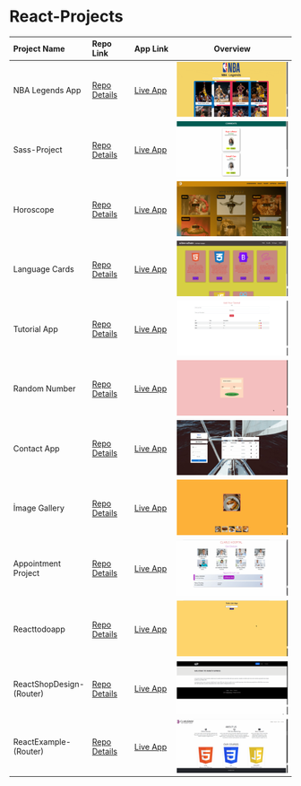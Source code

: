 # React-Projects
<table class="table">
  <thead>
    <tr>
      <th align="left" width="15%">Project Name</th>
      <th align="left" width="15%">Repo Link</th>
      <th align="left" width="15%">App Link</th>
      <th align="center">Overview</th>
    </tr>
  </thead>
  <tbody>
     <tr>
      <td>NBA Legends App</td></td>
      <td><a href="https://github.com/achieve-software/r11nba" target="_blank">Repo Details</td>
      <td><a href="https://aesthetic-croquembouche-9e333e.netlify.app/" target="_blank">Live App</td>
      <td><img src="https://raw.githubusercontent.com/achieve-software/achieve-software/main/img/r11nba-min.gif" alt="NBA Legends App"></td>
    </tr>
     <tr>
      <td>Sass-Project</td></td>
      <td><a href="https://github.com/achieve-software/r5-sass" target="_blank">Repo Details</td>
      <td><a href="https://jolly-rugelach-187d52.netlify.app/" target="_blank">Live App</td>
      <td><img src="https://raw.githubusercontent.com/achieve-software/achieve-software/main/img/r5sassgifl.gif" alt="Sass project"></td>
    </tr>
         <tr>
      <td>Horoscope</td></td>
      <td><a href="https://github.com/achieve-software/r6-horoscope" target="_blank">Repo Details</td>
      <td><a href="https://cerulean-rabanadas-5ac495.netlify.app/#tarot" target="_blank">Live App</td>
      <td><img src="https://raw.githubusercontent.com/achieve-software/achieve-software/main/img/r6horoscop-min.gif" alt="Horoscope"></td>
    </tr>
        <tr>
      <td>Language Cards</td></td>
      <td><a href="https://github.com/achieve-software/r8steveproject">Repo Details</td>
      <td><a href="https://spectacular-crepe-011d00.netlify.app/" target="_blank">Live App</td>
      <td><img src="https://raw.githubusercontent.com/achieve-software/achieve-software/main/img/r8steve.gif" alt="Steve"></td>
    </tr>
         <tr>
      <td>Tutorial App</td></td>
      <td><a href="https://github.com/achieve-software/r12-tutorial-app" target="_blank">Repo Details</td>
      <td><a href="https://unique-mooncake-15ad09.netlify.app/">Live App</td>
      <td><img src="https://raw.githubusercontent.com/achieve-software/achieve-software/main/img/r12tutorial.gif" alt="Tutorial App"></td>
    </tr>
           <tr>
      <td>Random Number</td></td>
      <td><a href="https://github.com/achieve-software/r13randomnum" target="_blank">Repo Details</td>
      <td><a href="https://cheerful-heliotrope-b7f03a.netlify.app/">Live App</td>
      <td><img src="https://raw.githubusercontent.com/achieve-software/achieve-software/main/img/r13randomnum.gif" alt="Random Number"></td>
    </tr>
             <tr>
      <td>Contact App</td></td>
      <td><a href="https://github.com/achieve-software/r14contactapp">Repo Details</td>
      <td><a href="https://rainbow-praline-a0873b.netlify.app/" target="_blank">Live App</td>
      <td><img src="https://raw.githubusercontent.com/achieve-software/achieve-software/main/img/r14contactapp.gif" alt="Contact App"></td>
    </tr>
            <tr>
      <td>İmage Gallery</td></td>
      <td><a href="https://github.com/achieve-software/r15imagegallery">Repo Details</td>
      <td><a href="https://illustrious-parfait-811af3.netlify.app/">Live App</td>
      <td><img src="https://raw.githubusercontent.com/achieve-software/achieve-software/main/img/r15imagegallery.gif" alt="İmage Gallery"></td>
    </tr>
             <tr>
      <td>Appointment Project</td></td>
      <td><a href="https://github.com/achieve-software/r16appoinment-project" target="_blank">Repo Details</td>
      <td><a href="https://courageous-puppy-d0bcc3.netlify.app/">Live App</td>
      <td><img src="https://raw.githubusercontent.com/achieve-software/achieve-software/main/img/r16appointmentproject.gif" alt="Appointment Project"></td>
    </tr>
            <tr>
      <td>Reacttodoapp</td></td>
      <td><a href="https://github.com/achieve-software/r17reacttodoapp">Repo Details</td>
      <td><a href="https://voluble-semifreddo-38e869.netlify.app/">Live App</td>
      <td><img src="https://github.com/achieve-software/achieve-software/blob/main/img/r17reacttodo.gif?raw=true" alt="react todo app"></td>
    </tr>
        <tr>
      <td>ReactShopDesign-(Router)</td></td>
      <td><a href="https://github.com/achieve-software/r20shopdesign">Repo Details</td>
      <td><a href="https://sage-bavarois-488d49.netlify.app/">Live App</td>
      <td><img src="https://raw.githubusercontent.com/achieve-software/achieve-software/main/img/shopdesign-min.gif" alt="react todo app"></td>
    </tr>
           <tr>
      <td>ReactExample-(Router)</td></td>
      <td><a href="https://github.com/achieve-software/r19router-example">Repo Details</td>
      <td><a href="https://willowy-fox-60c023.netlify.app/">Live App</td>
      <td><img src="https://github.com/achieve-software/achieve-software/blob/main/img/rooterex.gif?raw=true" alt="react todo app"></td>
    </tr>
  </tbody>
</table>
